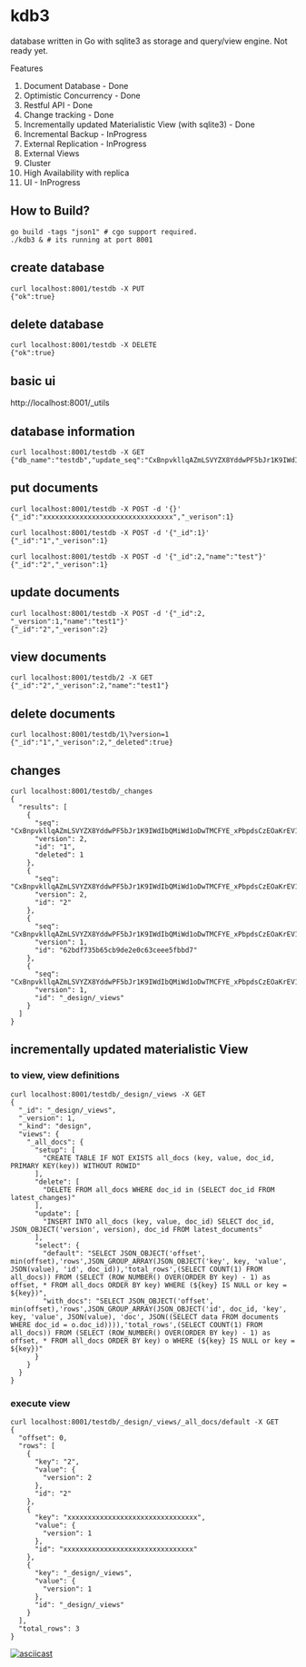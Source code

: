 # kdb3
database written in Go with sqlite3 as storage and query/view engine. Not ready yet.

Features
  1. Document Database - Done
  2. Optimistic Concurrency - Done
  3. Restful API - Done
  3. Change tracking - Done
  4. Incrementally updated Materialistic View (with sqlite3) - Done
  5. Incremental Backup - InProgress
  6. External Replication - InProgress
  7. External Views
  8. Cluster
  9. High Availability with replica
 10. UI - InProgress

## How to Build?

    go build -tags "json1" # cgo support required.
    ./kdb3 & # its running at port 8001

## create database

    curl localhost:8001/testdb -X PUT
    {"ok":true}

## delete database

    curl localhost:8001/testdb -X DELETE
    {"ok":true}

## basic ui

  http://localhost:8001/_utils

## database information

    curl localhost:8001/testdb -X GET
    {"db_name":"testdb","update_seq":"CxBnpvkllqAZmLSVYZX8YddwPF5bJr1K9IWdIbQMiWd1oDwTMCFYE_xPbpdsCzEOaKrEV1cRoiOQSbMzBt8IvC3cLc_YbJnCD9pb1xUAP1akELyyRnAOZkqjBvpRqXi5rUAlFbkfWV","doc_count":1}

## put documents

    curl localhost:8001/testdb -X POST -d '{}'
    {"_id":"xxxxxxxxxxxxxxxxxxxxxxxxxxxxxxxx","_verison":1}

    curl localhost:8001/testdb -X POST -d '{"_id":1}'
    {"_id":"1","_verison":1}

    curl localhost:8001/testdb -X POST -d '{"_id":2,"name":"test"}'
    {"_id":"2","_verison":1}

## update documents

    curl localhost:8001/testdb -X POST -d '{"_id":2, "_version":1,"name":"test1"}'
    {"_id":"2","_verison":2}

## view documents
    
    curl localhost:8001/testdb/2 -X GET
    {"_id":"2","_verison":2,"name":"test1"}

## delete documents

    curl localhost:8001/testdb/1\?version=1
    {"_id":"1","_verison":2,"_deleted":true}

## changes 

    curl localhost:8001/testdb/_changes
    {
      "results": [
        {
          "seq": "CxBnpvkllqAZmLSVYZX8YddwPF5bJr1K9IWdIbQMiWd1oDwTMCFYE_xPbpdsCzEOaKrEV1cRoiOQSbMzBt8IvC3cLc_YbJnCD9pb1xUAP1akELyyRnAOZkqjBvpRqXi5rUAlFbkfW_",
          "version": 2,
          "id": "1",
          "deleted": 1
        },
        {
          "seq": "CxBnpvkllqAZmLSVYZX8YddwPF5bJr1K9IWdIbQMiWd1oDwTMCFYE_xPbpdsCzEOaKrEV1cRoiOQSbMzBt8IvC3cLc_YbJnCD9pb1xUAP1akELyyRnAOZkqjBvpRqXi5rUAlFbkfWZ",
          "version": 2,
          "id": "2"
        },
        {
          "seq": "CxBnpvkllqAZmLSVYZX8YddwPF5bJr1K9IWdIbQMiWd1oDwTMCFYE_xPbpdsCzEOaKrEV1cRoiOQSbMzBt8IvC3cLc_YbJnCD9pb1xUAP1akELyyRnAOZkqjBvpRqXi5rUAlFbkfWW",
          "version": 1,
          "id": "62bdf735b65cb9de2e0c63ceee5fbbd7"
        },
        {
          "seq": "CxBnpvkllqAZmLSVYZX8YddwPF5bJr1K9IWdIbQMiWd1oDwTMCFYE_xPbpdsCzEOaKrEV1cRoiOQSbMzBt8IvC3cLc_YbJnCD9pb1xUAP1akELyyRnAOZkqjBvpRqXi5rUAlFbkfWV",
          "version": 1,
          "id": "_design/_views"
        }
      ]
    }

## incrementally updated materialistic View

### to view, view definitions

    curl localhost:8001/testdb/_design/_views -X GET 
    {
      "_id": "_design/_views",
      "_version": 1,
      "_kind": "design",
      "views": {
        "_all_docs": {
          "setup": [
            "CREATE TABLE IF NOT EXISTS all_docs (key, value, doc_id,  PRIMARY KEY(key)) WITHOUT ROWID"
          ],
          "delete": [
            "DELETE FROM all_docs WHERE doc_id in (SELECT doc_id FROM latest_changes)"
          ],
          "update": [
            "INSERT INTO all_docs (key, value, doc_id) SELECT doc_id, JSON_OBJECT('version', version), doc_id FROM latest_documents"
          ],
          "select": {
            "default": "SELECT JSON_OBJECT('offset', min(offset),'rows',JSON_GROUP_ARRAY(JSON_OBJECT('key', key, 'value', JSON(value), 'id', doc_id)),'total_rows',(SELECT COUNT(1) FROM all_docs)) FROM (SELECT (ROW_NUMBER() OVER(ORDER BY key) - 1) as offset, * FROM all_docs ORDER BY key) WHERE (${key} IS NULL or key = ${key})",
            "with_docs": "SELECT JSON_OBJECT('offset', min(offset),'rows',JSON_GROUP_ARRAY(JSON_OBJECT('id', doc_id, 'key', key, 'value', JSON(value), 'doc', JSON((SELECT data FROM documents WHERE doc_id = o.doc_id)))),'total_rows',(SELECT COUNT(1) FROM all_docs)) FROM (SELECT (ROW_NUMBER() OVER(ORDER BY key) - 1) as offset, * FROM all_docs ORDER BY key) o WHERE (${key} IS NULL or key = ${key})"
          }
        }
      }
    }

### execute view

    curl localhost:8001/testdb/_design/_views/_all_docs/default -X GET 
    {
      "offset": 0,
      "rows": [
        {
          "key": "2",
          "value": {
            "version": 2
          },
          "id": "2"
        },
        {
          "key": "xxxxxxxxxxxxxxxxxxxxxxxxxxxxxxxx",
          "value": {
            "version": 1
          },
          "id": "xxxxxxxxxxxxxxxxxxxxxxxxxxxxxxxx"
        },
        {
          "key": "_design/_views",
          "value": {
            "version": 1
          },
          "id": "_design/_views"
        }
      ],
      "total_rows": 3
    }

[![asciicast](https://asciinema.org/a/GwSJcYRffxpTph59CLeTKYkmX.svg)](https://asciinema.org/a/GwSJcYRffxpTph59CLeTKYkmX)
